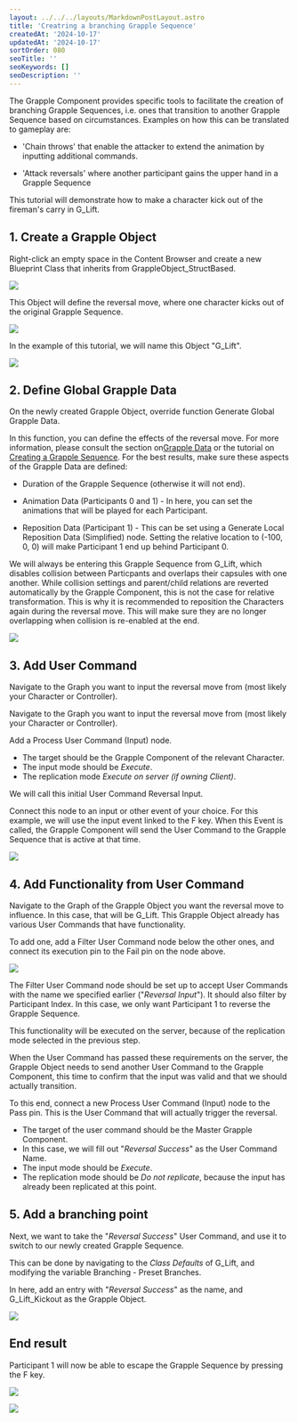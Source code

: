 ```yaml
---
layout: ../../../layouts/MarkdownPostLayout.astro
title: 'Creatring a branching Grapple Sequence'
createdAt: '2024-10-17'
updatedAt: '2024-10-17'
sortOrder: 080
seoTitle: ''
seoKeywords: []
seoDescription: ''
---
```


The Grapple Component provides specific tools to facilitate the creation of branching Grapple Sequences, i.e. ones that transition to another Grapple Sequence based on circumstances. Examples on how this can be translated to gameplay are:

* 'Chain throws' that enable the attacker to extend the animation by inputting additional commands. 

* 'Attack reversals' where another participant gains the upper hand in a Grapple Sequence

This tutorial will demonstrate how to make a character kick out of the fireman's carry in <span class="object">G_Lift</span>.

## 1. Create a Grapple Object

Right-click an empty space in the Content Browser and create a new Blueprint Class that inherits from <span class="object">GrappleObject_StructBased</span>. 

![](../../../assets/grapple-component/create-bp.jpg)

This Object will define the reversal move, where one character kicks out of the original Grapple Sequence.

![](../../../assets/grapple-component/parent-class.jpg)

In the example of this tutorial, we will name this Object "<span class="object">G_Lift</span>".

![](../../../assets/grapple-component/kickout.jpg)

## 2. Define Global Grapple Data

On the newly created Grapple Object, override function <span class="function">Generate Global Grapple Data</span>. 

In this function, you can define the effects of the reversal move. For more information, please consult the section on[Grapple Data](/grapple-component/1-overview-of-the-grapple-component/basic-concepts) or the tutorial on [Creating a Grapple Sequence](/grapple-component/6-tutorials/050-creating-a-grapple-sequence). For the best results, make sure these aspects of the Grapple Data are defined:

* Duration of the Grapple Sequence (otherwise it will not end).

* Animation Data (Participants 0 and 1) - In here, you can set the animations that will be played for each Participant. 

* Reposition Data (Participant 1) - This can be set using a <span class="function">Generate Local Reposition Data (Simplified)</span> node. Setting the relative location to (-100, 0, 0) will make Participant 1 end up behind Participant 0.

We will always be entering this Grapple Sequence from G_Lift, which disables collision between Particpants and overlaps their capsules with one another. While collision settings and parent/child relations are reverted automatically by the Grapple Component, this is not the case for relative transformation. This is why it is recommended to reposition the Characters again during the reversal move. This will make sure they are no longer overlapping when collision is re-enabled at the end. 

![](../../../assets/grapple-component/repositioning-reversal.jpg)

## 3. Add User Command

Navigate to the Graph you want to input the reversal move from (most likely your Character or Controller).

Navigate to the Graph you want to input the reversal move from (most likely your Character or Controller).

Add a <span class="function">Process User Command (Input)</span> node. 

* The target should be the Grapple Component of the relevant Character. 
* The <span class="variable">input mode</span> should be *Execute*.
* The <span class="variable">replication mode</span> *Execute on server (if owning Client)*.

We will call this initial User Command Reversal Input.

Connect this node to an input or other event of your choice. For this example, we will use the input event linked to the F key. When this Event is called, the Grapple Component will send the User Command to the Grapple Sequence that is active at that time.

![](../../../assets/grapple-component/uc.jpg)

## 4. Add Functionality from User Command

Navigate to the Graph of the Grapple Object you want the reversal move to influence. In this case, that will be <span class="object">G_Lift</span>. This Grapple Object already has various User Commands that have functionality. 

To add one, add a <span class="function">Filter User Command</span> node below the other ones, and connect its execution pin to the Fail pin on the node above.

![](../../../assets/grapple-component/g-lift-graph.jpg)

The <span class="function">Filter User Command</span> node should be set up to accept User Commands with the name we specified earlier ("*Reversal Input*"). It should also filter by Participant Index. In this case, we only want Participant 1 to reverse the Grapple Sequence.

This functionality will be executed on the server, because of the replication mode selected in the previous step.

When the User Command has passed these requirements on the server, the Grapple Object needs to send another User Command to the Grapple Component, this time to confirm that the input was valid and that we should actually transition.

To this end, connect a new <span class="function">Process User Command (Input)</span> node to the Pass pin. This is the User Command that will actually trigger the reversal. 

* The <span class="variable">target</span> of the user command should be the <span class="variable">Master Grapple Component</span>. 
* In this case, we will fill out "*Reversal Success*" as the <span class="variable">User Command Name</span>.
* The <span class="variable">input mode</span> should be *Execute*.
* The <span class="variable">replication mode</span> should be *Do not replicate*, because the input has already been replicated at this point.

## 5. Add a branching point

Next, we want to take the "*Reversal Success*" User Command, and use it to switch to our newly created Grapple Sequence.

 This can be done by navigating to the *Class Defaults* of <span class="object">G_Lift</span>, and modifying the variable <span class="variable">Branching - Preset Branches</span>. 
 
 In here, add an entry with "*Reversal Success*" as the name, and <span class="object">G_Lift_Kickout</span> as the Grapple Object.

![](../../../assets/grapple-component/branch-kickout.jpg)

## End result

Participant 1 will now be able to escape the Grapple Sequence by pressing the F key.

![](../../../assets/grapple-component/b07.jpg)

![](../../../assets/grapple-component/b08.jpg)
